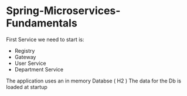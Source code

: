 # Spring-Microservices-Fundamentals

First Service we need to start is: 
- Registry 
- Gateway
- User Service
- Department Service
                                      
The application uses an in memory Databse ( H2 )
The data for the Db is loaded at startup
